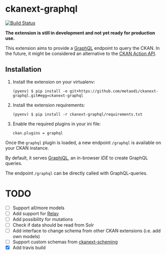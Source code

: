# ckanext-graphql

[![Build Status](https://travis-ci.org/metaodi/ckanext-graphql.svg?branch=master)](https://travis-ci.org/metaodi/ckanext-graphql)

**The extension is still in development and not yet ready for production use.**

This extension aims to provide a [GraphQL](http://graphql.org/) endpoint to query the CKAN.
In the future, it might be considered an alternative to the [CKAN Action API](http://docs.ckan.org/en/latest/api/#action-api-reference).

## Installation

1.  Install the extension on your virtualenv:

        (pyenv) $ pip install -e git+https://github.com/metaodi/ckanext-graphql.git#egg=ckanext-graphql

1.  Install the extension requirements:

        (pyenv) $ pip install -r ckanext-graphql/requirements.txt

1.  Enable the required plugins in your ini file:

        ckan.plugins = graphql


Once the `graphql` plugin is loaded, a new endpoint `/graphql` is available on your CKAN instance.

By default, it serves [GraphiQL](https://github.com/graphql/graphiql), an in-browser _IDE_ to create GraphQL queries.

The endpoint `/graphql` can be directly called with GraphQL-queries.

# TODO

- [ ] Support all/more models
- [ ] Add support for [Relay](https://facebook.github.io/relay/)
- [ ] Add possibility for mutations
- [ ] Check if data should be read from Solr
- [ ] Add interface to change schema from other CKAN extensions (i.e. add own models)
- [ ] Support custom schemas from [ckanext-scheming](https://github.com/ckan/ckanext-scheming)
- [x] Add travis build
